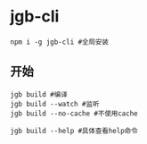 # jgb-cli

```shell
npm i -g jgb-cli #全局安装
```



## 开始

```shell
jgb build #编译
jgb build --watch #监听
jgb build --no-cache #不使用cache

jgb build --help #具体查看help命令
```

